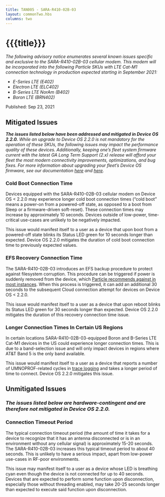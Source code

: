 ```yaml
---
title: TAN005 - SARA-R410-02B-03
layout: commonTwo.hbs
columns: two
---
```


# {{{title}}}

_The following advisory notice enumerates several known issues specific and exclusive to the SARA-R410-02B-03 cellular modem. This modem will be incorporated into the following Particle SKUs with LTE Cat-M1 connection technology in production expected starting in September 2021:_

* _E-Series LTE (E402)_
* _Electron LTE (ELC402)_
* _B-Series LTE NorAm (B402)_
* _Boron LTE (BRN402)_

Published: Sep 23, 2021

## Mitigated Issues

**_The issues listed below have been addressed and mitigated in Device OS 2.2.0\._** _While an upgrade to Device OS 2.2.0 is not mandatory for the operation of these SKUs, the following issues may impact the performance quality of these devices. Additionally, keeping one’s fleet system firmware current with the latest GA Long Term Support (2.x) release will afford your fleet the most modern connectivity improvements, optimizations, and bug fixes. For more information about upgrading your fleet’s Device OS firmware, see our documentation_ [_here_](https://docs.particle.io/tutorials/device-os/device-os/) _and_ [_here_](https://support.particle.io/hc/en-us/articles/360046301194-What-are-Particle-s-Best-Practices-with-respect-to-Device-OS-Version-Management-)_._

### Cold Boot Connection Time

Devices equipped with the SARA-R410-02B-03 cellular modem on Device OS < 2.2.0 may experience longer cold boot connection times (“cold boot” means a power-on from a powered-off state, as opposed to a boot from Sleep or a firmware-driven soft-reset). These connection times may increase by approximately 10 seconds. Devices outside of low-power, time-critical use-cases are unlikely to be negatively impacted.

This issue would manifest itself to a user as a device that upon boot from a powered-off state blinks its Status LED green for 10 seconds longer than expected. Device OS 2.2.0 mitigates the duration of cold boot connection time to previously expected values.

### EFS Recovery Connection Time

The SARA-R410-02B-03 introduces an EFS backup procedure to protect against filesystem corruption. This procedure can be triggered if power is suddenly removed from the device, which [Particle recommends against in most instances](https://support.particle.io/hc/en-us/articles/1260802113569). When this process is triggered, it can add an additional 30 seconds to the subsequent Cloud connection attempt for devices on Device OS < 2.2.0.

This issue would manifest itself to a user as a device that upon reboot blinks its Status LED green for 30 seconds longer than expected. Device OS 2.2.0 mitigates the duration of this recovery connection time issue.

### Longer Connection Times In Certain US Regions

In certain locations SARA-R410-02B-03-equipped Boron and B-Series LTE Cat-M1 devices in the US could experience longer connection times. This is due to a band-selection issue and will only impact devices in regions where AT&T Band 5 is the only band available. 

This issue would manifest itself to a user as a device that reports a number of UMNOPROF-related cycles in [trace logging](https://support.particle.io/hc/en-us/articles/360059637793-How-Do-I-Collect-Trace-Logs-From-My-Device-) and takes a longer period of time to connect. Device OS 2.2.0 mitigates this issue.

## Unmitigated Issues

### _The issues listed below are hardware-contingent and are therefore not mitigated in Device OS 2.2.0._

### Connection Timeout Period

The typical connection timeout period (the amount of time it takes for a device to recognize that it has an antenna disconnected or is in an environment without any cellular signal) is approximately 15-20 seconds. The SARA-R410-02B-03 increases this typical timeout period to about 40 seconds. This is unlikely to have a serious impact, apart from low-power use-cases in RF-poor environments. 

This issue may manifest itself to a user as a device whose LED is breathing cyan even though the device is not connected for up to 40 seconds. Devices that are expected to perform some function upon disconnection, especially those without threading enabled, may take 20-25 seconds longer than expected to execute said function upon disconnection.
  
  
